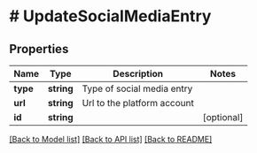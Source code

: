 # # UpdateSocialMediaEntry

## Properties

Name | Type | Description | Notes
------------ | ------------- | ------------- | -------------
**type** | **string** | Type of social media entry |
**url** | **string** | Url to the platform account |
**id** | **string** |  | [optional]

[[Back to Model list]](../../README.md#models) [[Back to API list]](../../README.md#endpoints) [[Back to README]](../../README.md)
